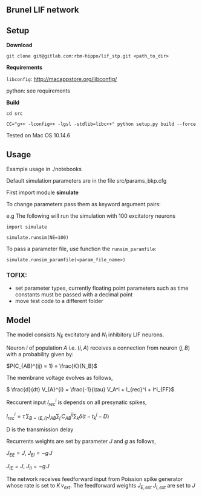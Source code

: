 Brunel LIF network
-------

## Setup

**Download**

`git clone git@gitlab.com:rbm-hippo/lif_stp.git <path_to_dir>`

**Requirements**

`libconfig`: http://macappstore.org/libconfig/

python: see requirements


**Build**

`cd src`

`CC="g++ -lconfig++ -lgsl -stdlib=libc++" python setup.py build --force`

Tested on Mac OS 10.14.6

## Usage

Example usage in ./notebooks


Default simulation parameters are in the file src/params_bkp.cfg

First import module **simulate**

To change parameters pass them as keyword argument pairs:

e.g The following will run the simulation with 100 excitatory neurons

`import simulate`

`simulate.runsim(NE=100)`

To pass a parameter file, use function the `runsim_paramfile`: 

`simulate.runsim_paramfile(<param_file_name>)`

### TOFIX: 

- set parameter types, currently floating point parameters such as time constants must be passed with a decimal point
- move test code to a different folder


## Model

The model consists $`N_E`$ excitatory and $`N_I`$ inhibitory LIF neurons.


Neuron $`i`$ of population $`A`$ i.e. $`(i, A)`$ receives a connection from neuron $`(j, B)`$ with a probability given by:

$`P(C_{AB}^{ij} = 1) = \frac{K}{N_B}`$

The membrane voltage evolves as follows, 

$` \frac{d}{dt} V_{A}^{i} = \frac{-1}{\tau} V_A^i + I_{rec}^i + I^i_{FF}`$


Reccurent input $`I_{rec}^i`$ is depends on all presynatic spikes,

$`I_{rec}^i = \tau \,  \sum_{B = (E, I)} J_{AB} \sum_j \, C_{AB}^{ij} \sum_k \delta(t - t^j_k - D)`$

D is the transmission delay





Recurrents weights are set by parameter $`J`$ and $`g`$ as follows, 

$` J_{EE} = J`$,   $` J_{EI} = -g \, J`$

$` J_{IE} = J`$,  $` J_{II} = -g \, J`$


The network receives feedforward input from Poission spike generator whose rate is set to $` K \, v_{ext} `$.
The feedforward weights $`J_{E, ext}`$ $`J_{I, ext}`$ are set to $`J`$






